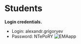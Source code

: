 # Students
**Login credentials.**

- Login: alexandr.grigoryev
- Password: NTePoRY
![EMAapp](https://user-images.githubusercontent.com/37674802/142667764-c6336b4e-401e-49f5-94f4-249e1ab4d2f5.png)
